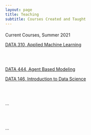 ```yaml
---
layout: page
title: Teaching
subtitle: Courses Created and Taught
---
```


<p style = "font-family: 'Open Sans', 'Helvetica Neue', Helvetica, Arial, sans-serif;
  font-size: 20px;
  font-weight: 400;
  margin-bottom: 15px;
  text-align: justify;">

Current Courses, Summer 2021  

<a href = "https://tyler-frazier.github.io/applied_machine_learning/">DATA 310, Applied Machine Learning</a>

<br>
<br>

<a href = "https://tyler-frazier.github.io/agent_based_modeling/">DATA 444, Agent Based Modeling</a>  

<a href = "https://tyler-frazier.github.io/intro_data_science/">DATA 146, Introduction to Data Science</a>  


<br>
<br>

...

<br>
<br>

...

</p>

